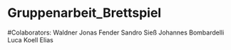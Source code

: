 # Gruppenarbeit_Brettspiel
#Colaborators: Waldner Jonas
               Fender Sandro
               Sieß Johannes
               Bombardelli Luca
               Koell Elias
